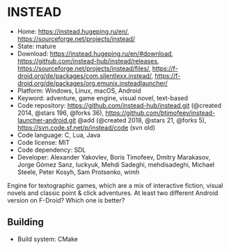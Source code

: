 # INSTEAD

- Home: https://instead.hugeping.ru/en/, https://sourceforge.net/projects/instead/
- State: mature
- Download: https://instead.hugeping.ru/en/#download, https://github.com/instead-hub/instead/releases, https://sourceforge.net/projects/instead/files/, https://f-droid.org/de/packages/com.silentlexx.instead/, https://f-droid.org/de/packages/org.emunix.insteadlauncher/
- Platform: Windows, Linux, macOS, Android
- Keyword: adventure, game engine, visual novel, text-based
- Code repository: https://github.com/instead-hub/instead.git (@created 2014, @stars 196, @forks 36), https://github.com/btimofeev/instead-launcher-android.git @add (@created 2018, @stars 21, @forks 5), https://svn.code.sf.net/p/instead/code (svn old)
- Code language: C, Lua, Java
- Code license: MIT
- Code dependency: SDL
- Developer: Alexander Yakovlev, Boris Timofeev, Dmitry Marakasov, Jorge Gómez Sanz, luckyuk, Mehdi Sadeghi, mehdisadeghi, Michael Steele, Peter Kosyh, Sam Protsenko, wimh

Engine for textographic games, which are a mix of interactive fiction, visual novels and classic point & click adventures.
At least two different Android version on F-Droid? Which one is better?

## Building

- Build system: CMake

